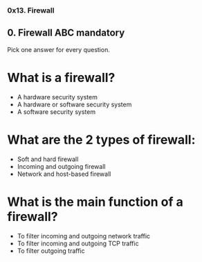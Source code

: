### 0x13. Firewall

## 0. Firewall ABC mandatory

Pick one answer for every question.

# What is a firewall?

- A hardware security system
- A hardware or software security system
- A software security system

# What are the 2 types of firewall:

- Soft and hard firewall
- Incoming and outgoing firewall
- Network and host-based firewall

# What is the main function of a firewall?

- To filter incoming and outgoing network traffic
- To filter incoming and outgoing TCP traffic
- To filter outgoing traffic

